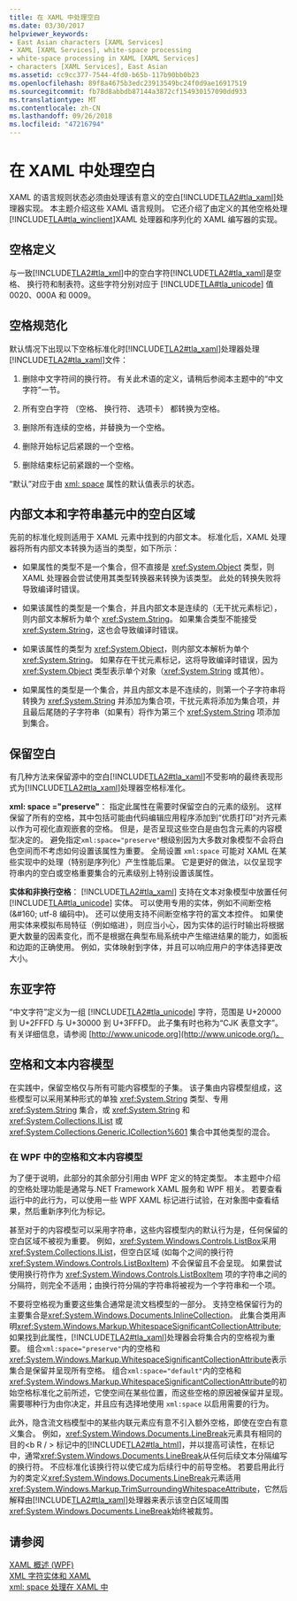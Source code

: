 ```yaml
---
title: 在 XAML 中处理空白
ms.date: 03/30/2017
helpviewer_keywords:
- East Asian characters [XAML Services]
- XAML [XAML Services], white-space processing
- white-space processing in XAML [XAML Services]
- characters [XAML Services], East Asian
ms.assetid: cc9cc377-7544-4fd0-b65b-117b90bb0b23
ms.openlocfilehash: 89f8a4675b3edc23913549bc24f0d9ae16917519
ms.sourcegitcommit: fb78d8abbdb87144a3872cf154930157090dd933
ms.translationtype: MT
ms.contentlocale: zh-CN
ms.lasthandoff: 09/26/2018
ms.locfileid: "47216794"
---
```

# <a name="white-space-processing-in-xaml"></a>在 XAML 中处理空白
XAML 的语言规则状态必须由处理该有意义的空白[!INCLUDE[TLA2#tla_xaml](../../../includes/tla2sharptla-xaml-md.md)]处理器实现。 本主题介绍这些 XAML 语言规则。 它还介绍了由定义的其他空格处理[!INCLUDE[TLA#tla_winclient](../../../includes/tlasharptla-winclient-md.md)]XAML 处理器和序列化的 XAML 编写器的实现。  
  
<a name="whitespace_definition"></a>   
## <a name="white-space-definition"></a>空格定义  
 与一致[!INCLUDE[TLA2#tla_xml](../../../includes/tla2sharptla-xml-md.md)]中的空白字符[!INCLUDE[TLA2#tla_xaml](../../../includes/tla2sharptla-xaml-md.md)]是空格、 换行符和制表符。这些字符分别对应于 [!INCLUDE[TLA#tla_unicode](../../../includes/tlasharptla-unicode-md.md)] 值 0020、000A 和 0009。  
  
<a name="whitespace_normalization"></a>   
## <a name="white-space-normalization"></a>空格规范化  
 默认情况下出现以下空格标准化时[!INCLUDE[TLA2#tla_xaml](../../../includes/tla2sharptla-xaml-md.md)]处理器处理[!INCLUDE[TLA2#tla_xaml](../../../includes/tla2sharptla-xaml-md.md)]文件：  
  
1.  删除中文字符间的换行符。 有关此术语的定义，请稍后参阅本主题中的“中文字符”一节。  
  
2.  所有空白字符 （空格、 换行符、 选项卡） 都转换为空格。  
  
3.  删除所有连续的空格，并替换为一个空格。  
  
4.  删除开始标记后紧跟的一个空格。  
  
5.  删除结束标记前紧跟的一个空格。  
  
 “默认”对应于由 [xml: space](../../../docs/framework/xaml-services/xml-space-handling-in-xaml.md) 属性的默认值表示的状态。  
  
<a name="whitespace_in_inner_text_and_string_primitives"></a>   
## <a name="white-space-in-inner-text-and-string-primitives"></a>内部文本和字符串基元中的空白区域  
 先前的标准化规则适用于 XAML 元素中找到的内部文本。 标准化后，XAML 处理器将所有内部文本转换为适当的类型，如下所示：  
  
-   如果属性的类型不是一个集合，但不直接是 <xref:System.Object> 类型，则 XAML 处理器会尝试使用其类型转换器来转换为该类型。 此处的转换失败将导致编译时错误。  
  
-   如果该属性的类型是一个集合，并且内部文本是连续的（无干扰元素标记），则内部文本解析为单个 <xref:System.String>。 如果集合类型不能接受 <xref:System.String>，这也会导致编译时错误。  
  
-   如果该属性的类型为 <xref:System.Object>，则内部文本解析为单个 <xref:System.String>。 如果存在干扰元素标记，这将导致编译时错误，因为 <xref:System.Object> 类型表示单个对象（<xref:System.String> 或其他）。  
  
-   如果属性的类型是一个集合，并且内部文本是不连续的，则第一个子字符串将转换为 <xref:System.String> 并添加为集合项，干扰元素将添加为集合项，并且最后尾随的子字符串（如果有）将作为第三个 <xref:System.String> 项添加到集合。  
  
<a name="preserving_whitespace"></a>   
## <a name="preserving-white-space"></a>保留空白  
 有几种方法来保留源中的空白[!INCLUDE[TLA2#tla_xaml](../../../includes/tla2sharptla-xaml-md.md)]不受影响的最终表现形式为[!INCLUDE[TLA2#tla_xaml](../../../includes/tla2sharptla-xaml-md.md)]处理器空格标准化。  
  
 **xml: space ="preserve"**： 指定此属性在需要时保留空白的元素的级别。 这样保留了所有的空格，其中包括可能由代码编辑应用程序添加到“优质打印”对齐元素以作为可视化直观嵌套的空格。 但是，是否呈现这些空白是由包含元素的内容模型决定的。 避免指定`xml:space="preserve"`根级别因为大多数对象模型不会将白色空间而不考虑如何设置该属性为重要。 全局设置 `xml:space` 可能对 XAML 在某些实现中的处理（特别是序列化）产生性能后果。 它是更好的做法，以仅呈现字符串内的空白或空格重要集合的元素级别上特别设置该属性。  
  
 **实体和非换行空格**： [!INCLUDE[TLA2#tla_xaml](../../../includes/tla2sharptla-xaml-md.md)] 支持在文本对象模型中放置任何 [!INCLUDE[TLA#tla_unicode](../../../includes/tlasharptla-unicode-md.md)] 实体。 可以使用专用的实体，例如不间断空格 (&\#160; utf-8 编码中)。 还可以使用支持不间断空格字符的富文本控件。 如果使用实体来模拟布局特征（例如缩进），则应当小心，因为实体的运行时输出将根据更大数量的因素变化，而不是根据在典型布局系统中产生缩进结果的能力，如面板和边距的正确使用。 例如，实体映射到字体，并且可以响应用户的字体选择更改大小。  
  
<a name="east_asian_characters"></a>   
## <a name="east-asian-characters"></a>东亚字符  
 “中文字符”定义为一组 [!INCLUDE[TLA2#tla_unicode](../../../includes/tla2sharptla-unicode-md.md)] 字符，范围是 U+20000 到 U+2FFFD 与 U+30000 到 U+3FFFD。 此子集有时也称为“CJK 表意文字”。 有关详细信息，请参阅 [http://www.unicode.org](http://www.unicode.org/)。  
  
<a name="whitespace_and_text_content_models"></a>   
## <a name="white-space-and-text-content-models"></a>空格和文本内容模型  
 在实践中，保留空格仅与所有可能内容模型的子集。 该子集由内容模型组成，这些模型可以采用某种形式的单独 <xref:System.String> 类型、专用 <xref:System.String> 集合，或 <xref:System.String> 和 <xref:System.Collections.IList> 或 <xref:System.Collections.Generic.ICollection%601> 集合中其他类型的混合。  
  
### <a name="white-space-and-text-content-models-in-wpf"></a>在 WPF 中的空格和文本内容模型  
 为了便于说明，此部分的其余部分引用由 WPF 定义的特定类型。 本主题中介绍的空格处理功能是通常与.NET Framework XAML 服务和 WPF 相关。 若要查看运行中的此行为，可以使用一些 WPF XAML 标记进行试验，在对象图中查看结果，然后重新序列化为标记。  
  
 甚至对于的内容模型可以采用字符串，这些内容模型内的默认行为是，任何保留的空白区域不被视为重要。 例如，<xref:System.Windows.Controls.ListBox>采用<xref:System.Collections.IList>，但空白区域 (如每个之间的换行符<xref:System.Windows.Controls.ListBoxItem>) 不会保留且不会呈现。 如果尝试使用换行符作为 <xref:System.Windows.Controls.ListBoxItem> 项的字符串之间的分隔符，则完全不适用；由换行符分隔的字符串将被视为一个字符串和一个项。  
  
 不要将空格视为重要这些集合通常是流文档模型的一部分。 支持空格保留行为的主要集合是<xref:System.Windows.Documents.InlineCollection>。 此集合类用声明<xref:System.Windows.Markup.WhitespaceSignificantCollectionAttribute>; 如果找到此属性，[!INCLUDE[TLA2#tla_xaml](../../../includes/tla2sharptla-xaml-md.md)]处理器会将集合内的空格视为重要。 组合`xml:space="preserve"`内的空格和<xref:System.Windows.Markup.WhitespaceSignificantCollectionAttribute>表示集合是保留并呈现所有空格。 组合`xml:space="default"`内的空格和<xref:System.Windows.Markup.WhitespaceSignificantCollectionAttribute>的初始空格标准化之前所述，它使空间在某些位置，而这些空格的原因被保留并呈现。 需要哪种行为由你决定，并且应有选择地使用 `xml:space` 以启用需要的行为。  
  
 此外，隐含流文档模型中的某些内联元素应有意不引入额外空格，即使在空白有意义集合。 例如，<xref:System.Windows.Documents.LineBreak>元素具有相同的目的\<b R / > 标记中的[!INCLUDE[TLA2#tla_html](../../../includes/tla2sharptla-html-md.md)]，并以提高可读性，在标记中，通常<xref:System.Windows.Documents.LineBreak>从任何后续文本分隔编写的换行符。 不应标准化该换行符以使它成为后续行中的前导空格。 若要启用此行为的类定义<xref:System.Windows.Documents.LineBreak>元素适用<xref:System.Windows.Markup.TrimSurroundingWhitespaceAttribute>，它然后解释由[!INCLUDE[TLA2#tla_xaml](../../../includes/tla2sharptla-xaml-md.md)]处理器来表示该空白区域周围<xref:System.Windows.Documents.LineBreak>始终被裁剪。  
  
## <a name="see-also"></a>请参阅  
 [XAML 概述 (WPF)](../../../docs/framework/wpf/advanced/xaml-overview-wpf.md)  
 [XML 字符实体和 XAML](../../../docs/framework/xaml-services/xml-character-entities-and-xaml.md)  
 [xml: space 处理在 XAML 中](../../../docs/framework/xaml-services/xml-space-handling-in-xaml.md)
